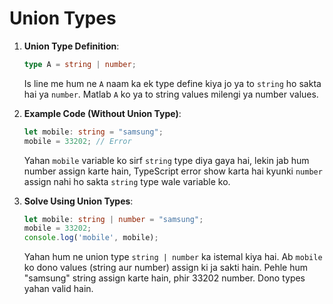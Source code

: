 # Union Types 

1. **Union Type Definition**:
   ```ts
   type A = string | number;
   ```
   Is line me hum ne `A` naam ka ek type define kiya jo ya to `string` ho sakta hai ya `number`. Matlab `A` ko ya to string values milengi ya number values.



2. **Example Code (Without Union Type)**:
   ```ts
   let mobile: string = "samsung";
   mobile = 33202; // Error
   ```
   Yahan `mobile` variable ko sirf `string` type diya gaya hai, lekin jab hum number assign karte hain, TypeScript error show karta hai kyunki `number` assign nahi ho sakta `string` type wale variable ko.

3. **Solve Using Union Types**:
   ```ts
   let mobile: string | number = "samsung";
   mobile = 33202;
   console.log('mobile', mobile);
   ```
   Yahan hum ne union type `string | number` ka istemal kiya hai. Ab `mobile` ko dono values (string aur number) assign ki ja sakti hain. Pehle hum "samsung" string assign karte hain, phir 33202 number. Dono types yahan valid hain.
